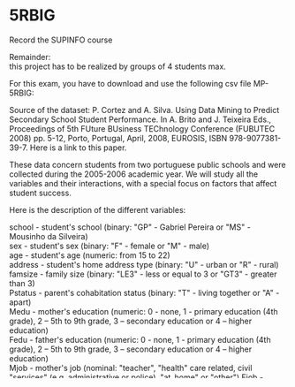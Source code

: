 # 5RBIG

Record the SUPINFO course

Remainder:   
this project has to be realized by groups of 4 students max.  

For this exam, you have to download and use the following csv file MP-5RBIG:  

Source of the dataset: P. Cortez and A. Silva. Using Data Mining to Predict Secondary School Student Performance. In A. Brito and J. Teixeira Eds., Proceedings of 5th FUture BUsiness TEChnology Conference (FUBUTEC 2008) pp. 5-12, Porto, Portugal, April, 2008, EUROSIS, ISBN 978-9077381-39-7. Here is a link to this paper.  

These data concern students from two portuguese public schools and were collected during the 2005-2006 academic year. We will study all the variables and their interactions, with a special focus on factors that affect student success.  

Here is the description of the different variables:  

school - student's school (binary: "GP" - Gabriel Pereira or "MS" - Mousinho da Silveira) <br>
sex - student's sex (binary: "F" - female or "M" - male)<br>
age - student's age (numeric: from 15 to 22)<br>
address - student's home address type (binary: "U" - urban or "R" - rural)<br>
famsize - family size (binary: "LE3" - less or equal to 3 or "GT3" - greater than 3)  
Pstatus - parent's cohabitation status (binary: "T" - living together or "A" - apart)  
Medu - mother's education (numeric: 0 - none, 1 - primary education (4th grade), 2 – 5th to 9th grade, 3 – secondary education or 4 – higher education)  
Fedu - father's education (numeric: 0 - none, 1 - primary education (4th grade), 2 – 5th to 9th grade, 3 – secondary education or 4 – higher education)  
Mjob - mother's job (nominal: "teacher", "health" care related, civil "services" (e.g. administrative or police), "at_home" or "other")
Fjob - father's job (nominal: "teacher", "health" care related, civil "services" (e.g. administrative or police), "at_home" or "other")
reason - reason to choose this school (nominal: close to "home", school "reputation", "course" preference or "other")
guardian - student's guardian (nominal: "mother", "father" or "other")
traveltime - home to school travel time (numeric: 1 - <15 min., 2 - 15 to 30 min., 3 - 30 min. to 1 hour, or 4 - >1 hour)
studytime - weekly study time (numeric: 1 - <2 hours, 2 - 2 to 5 hours, 3 - 5 to 10 hours, or 4 - >10 hours)
failures - number of past class failures (numeric: n if 1<=n<3, else 4)
schoolsup - extra educational support (binary: yes or no)
famsup - family educational support (binary: yes or no)
paid - extra paid maths classes (binary: yes or no)
activities - extra-curricular activities (binary: yes or no)
nursery - attended nursery school (binary: yes or no)
higher - wants to take higher education (binary: yes or no)
internet - Internet access at home (binary: yes or no)
romantic - with a romantic relationship (binary: yes or no)
famrel - quality of family relationships (numeric: from 1 - very bad to 5 - excellent)
freetime - free time after school (numeric: from 1 - very low to 5 - very high)
goout - going out with friends (numeric: from 1 - very low to 5 - very high)
Dalc - workday alcohol consumption (numeric: from 1 - very low to 5 - very high)
Walc - weekend alcohol consumption (numeric: from 1 - very low to 5 - very high)
health - current health status (numeric: from 1 - very bad to 5 - very good)
absences - number of school absences (numeric: from 0 to 93)
G1 - first period grade in Math (numeric: from 0 to 20)
G2 - second period grade in Math (numeric: from 0 to 20)
G3 - final grade in Math (numeric: from 0 to 20)
You will find extra information about the context and the variables in the previously mentioned paper.

Your rendering will take the form of a R Markdown notebook (included a R source code and a HTML (or PDF) document).

The use of the library ggplot2 will be appreciated, feel free to documente yourself about it, in particular with this ressource.

All graphics, computations, tests and so on must be introduced, justified and interpreted. A professional report is expected.

In most questions you will have to choose the variables to be studied according to their relevance.

The following is a global storyline of the project, you can add other studies if you want.

Note: some numeric variables can be considered either as categorical or quantitative variables depending on the study context.

Data preparation.
Check fo missing values and impute them if needed.
Add a binary categorical variable called finalResult, with level "pass" if the variable G3 is greater or equal to 10 and "fail" otherwise (Note: don't forget this variable in the following study).
Add a categorical variable called academicGrade, with five levels "A", "B", "C", "D", "E" depending on whether the variable G3 is between 16 and 20, 14 and 15, 12 and 13, 10 and 11, 0 and 9 (Note: don't forget this variable in the following study).
Study of categorical variables.
Study individually the main categorical variables (frequencies, proportions, charts, Chi-squared test of goodness of fit, etc.).
Represent associations between pairs of categorical variables (Stacked bar charts, Grouped bar charts, Segmented bar charts, etc.).
Study associations between pairs of categorical variables with Chi-squared tests.
Study of quantitative variables.
Study individually the main quantitative variables (descriptives statistics, charts, outliers, confidence intervals, relevant statistical tests, etc.).
Compute a correlation matrix for some quantitative variables. Draw a heat map for this correlation matrix and a scatterplot matrix.
Perform a multiple regression between the variable G3 and some of the other quantitative variables.
Study of relationships between categorical and quantitative variables.
Represent associations between quantitative variables and categorical variables (Boxplots, Bar charts for means, Stacked bar charts, Multiple histograms, etc.).
Perform t-tests to compare pairwise the mean of some quantitative variables depending on the two levels of some binary categorical variables.
Perform ANOVA to compare the mean of some quantitative variables depending on the levels of some non binary categorical variables.
Clustering.
Perform a k-means clustering algorithm with some quantitative variables. Determine the optimal number of clusters. Study the final result and the academic grade of students in each cluster.
Same question with a hierarchical clustering algorithm.
Conclusion.
